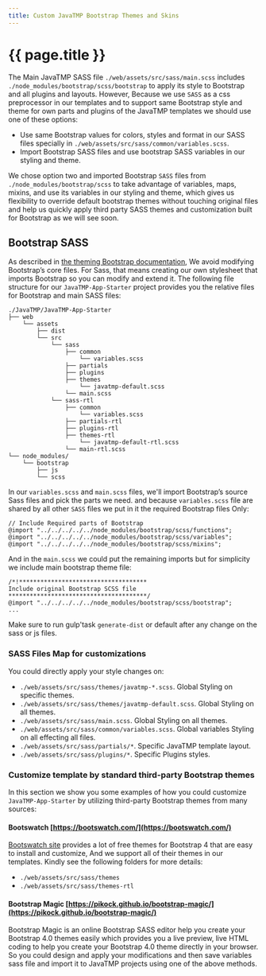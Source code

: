 ```yaml
---
title: Custom JavaTMP Bootstrap Themes and Skins
---
```

# {{ page.title }}
The Main JavaTMP SASS file `./web/assets/src/sass/main.scss` includes
`./node_modules/bootstrap/scss/bootstrap` to apply its style to Bootstrap and all plugins and layouts.
However, Because we use `SASS` as a css preprocessor in our templates and to support same Bootstrap style and theme for own parts
and plugins of the JavaTMP templates we should use one of these options:
*   Use same Bootstrap values for colors, styles and format in our SASS files specially in `./web/assets/src/sass/common/variables.scss`.
*   Import Bootstrap SASS files and use bootstrap SASS variables in our styling and theme.

We chose option two and imported Bootstrap `SASS` files from `./node_modules/bootstrap/scss` to take advantage of variables,
maps, mixins, and use its variables in our styling and theme, which gives us flexibility to override default bootstrap themes
without touching original files and help us quickly apply third party SASS themes and customization built for Bootstrap
as we will see soon.

## Bootstrap SASS
As described in [the theming Bootstrap documentation](https://getbootstrap.com/docs/4.1/getting-started/theming/),
We avoid modifying Bootstrap’s core files. For Sass, that means creating our own stylesheet that imports Bootstrap
so you can modify and extend it. The following file structure for our `JavaTMP-App-Starter` project provides you the relative files
for Bootstrap and main SASS files:
```
./JavaTMP/JavaTMP-App-Starter
├── web
    └── assets
        ├── dist
        └── src
            └── sass
                ├── common
                    └── variables.scss
                ├── partials
                ├── plugins
                ├── themes
                    └── javatmp-default.scss
                └── main.scss
            └── sass-rtl
                ├── common
                    └── variables.scss
                ├── partials-rtl
                ├── plugins-rtl
                ├── themes-rtl
                    └── javatmp-default-rtl.scss
                └── main-rtl.scss
└── node_modules/
    └── bootstrap
        ├── js
        └── scss
```
In our `variables.scss` and `main.scss` files, we'll import Bootstrap’s source Sass files and pick the parts we need.
and because `variables.scss` file are shared by all other `SASS` files we put in it the required Bootstrap files Only:
```
// Include Required parts of Bootstrap
@import "../../../../../node_modules/bootstrap/scss/functions";
@import "../../../../../node_modules/bootstrap/scss/variables";
@import "../../../../../node_modules/bootstrap/scss/mixins";
```
And in the `main.scss` we could put the remaining imports but for simplicity we include main bootstrap theme file:
```
/*!************************************
Include original Bootstrap SCSS file
***************************************/
@import "../../../../../node_modules/bootstrap/scss/bootstrap";
...
```

Make sure to run gulp'task `generate-dist` or default after any change on the sass or js files.

### SASS Files Map for customizations
You could directly apply your style changes on:
- `./web/assets/src/sass/themes/javatmp-*.scss`. Global Styling on specific themes.
- `./web/assets/src/sass/themes/javatmp-default.scss`. Global Styling on all themes.
- `./web/assets/src/sass/main.scss`. Global Styling on all themes.
- `./web/assets/src/sass/common/variables.scss`. Global variables Styling on all effecting all files.
- `./web/assets/src/sass/partials/*`. Specific JavaTMP template layout.
- `./web/assets/src/sass/plugins/*`. Specific Plugins styles.

### Customize template by standard third-party Bootstrap themes

In this section we show you some examples of how you could customize `JavaTMP-App-Starter` by utilizing third-party Bootstrap
themes from many sources:

#### Bootswatch [https://bootswatch.com/](https://bootswatch.com/)
[Bootswatch site](https://bootswatch.com/) provides a lot of free themes for Bootstrap 4 that are easy to install and customize,
And we support all of their themes in our templates. Kindly see the following folders for more details:
- `./web/assets/src/sass/themes`
- `./web/assets/src/sass/themes-rtl`

#### Bootstrap Magic [https://pikock.github.io/bootstrap-magic/](https://pikock.github.io/bootstrap-magic/)
Bootstrap Magic is an online Bootstrap SASS editor help you create your Bootstrap 4.0 themes easily which provides you a live preview,
live HTML coding to help you create your Bootstrap 4.0 theme directly in your browser. So you could design and apply your modifications
and then save variables sass file and import it to JavaTMP projects using one of the above methods.
